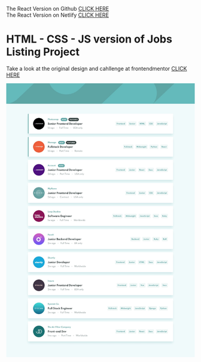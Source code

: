 The React Version on Github <a href='https://github.com/waynefox/jobs-listing-react'>CLICK HERE</a><br/>
The React Version on Netlify <a href='https://jobs-listing-react-js.netlify.app/'>CLICK HERE</a><br/>

# HTML - CSS - JS version of Jobs Listing Project
<p>Take a look at the original design and cahllenge at frontendmentor <a href='https://www.frontendmentor.io/challenges/job-listings-with-filtering-ivstIPCt'>CLICK HERE</a></p>

![frontendmentor jobs listing board](./01-Master-Copy/design/desktop-design.jpg)